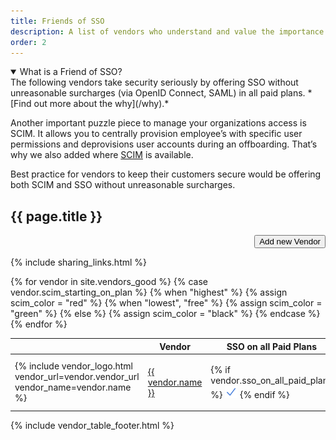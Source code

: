 ```yaml
---
title: Friends of SSO
description: A list of vendors who understand and value the importance of security.
order: 2
---
```


<details open>
<summary>
What is a Friend of SSO?
</summary>
The following vendors take security seriously by offering SSO without unreasonable surcharges (via OpenID Connect, SAML) in all paid plans. *[Find out more about the why](/why).*

Another important puzzle piece to manage your organizations access is SCIM. It allows you to centrally provision employee’s with specific user permissions and deprovisions user accounts during an offboarding. That’s why we also added where [SCIM](https://scim.cloud/) is available.

Best practice for vendors to keep their customers secure would be offering both SCIM and SSO without unreasonable surcharges.
</details>

## {{ page.title }}

<div style="text-align: right;" markdown="0">
  <a href="{{ site.github_url }}/issues/new?template=add-good-vendor.md" target="_blank"><button>Add new Vendor</button></a>
</div>

{% include sharing_links.html %}
<div class="table-wrapper">
  <table class="sortable">
    <thead>
      <tr>
        <th class="sorttable_nosort"></th>
        <th>Vendor</th>
        <th>SSO on all Paid Plans</th>
        <th>SSO on Free Plans</th>
        <th>SCIM starting on Plan</th>
        <th>Free SSO Providers</th>
        <th>Source</th>
        <th>Updated</th>
        <th class="sorttable_nosort"></th>
      </tr>
    </thead>
    <tbody>
      {% for vendor in site.vendors_good %}
        {% case vendor.scim_starting_on_plan %}
          {% when "highest" %}
            {% assign scim_color = "red" %}
          {% when "lowest", "free" %}
            {% assign scim_color = "green" %}
          {% else %}
            {% assign scim_color = "black" %}
        {% endcase %}
        <tr>
          <td class="actions">
            {% include vendor_logo.html vendor_url=vendor.vendor_url vendor_name=vendor.name %}
          </td>
          <td><a href="{{ vendor.vendor_url }}" target="_blank">{{ vendor.name }}</a></td>
          <td sorttable_customkey="{{ vendor.sso_on_all_paid_plans }}">
            {% if vendor.sso_on_all_paid_plans %}
              <img src="img/checkmark_blue.svg" width="20" height="20" alt="Yes" />
            {% endif %}
          </td>
          <td sorttable_customkey="{{ vendor.sso_on_free_plans }}">
            {% if vendor.sso_on_free_plans %}
              <img src="img/checkmark_green.svg" width="20" height="20" alt="Yes" />
            {% endif %}
          </td>
          <td style="color: {{ scim_color }}; font-weight: bold; text-align: center;">
            {{ vendor.scim_starting_on_plan }}
          </td>
          <td class="centered">
            {% include vendor_free_sso_providers.html providers=vendor.free_sso_providers %}
          </td>
          <td class="centered">
            {% include vendor_pricing_sources.html pricing_sources=vendor.sources %}
          </td>
          <td class="small">{{ vendor.updated_at }}</td>
          <td class="actions">
            {% include vendor_edit_link.html vendor_path=vendor.path vendor_name=vendor.name %}
          </td>
        </tr>
      {% endfor %}
    </tbody>
  </table>
</div>

{% include vendor_table_footer.html %}